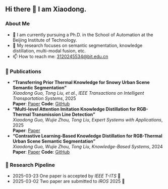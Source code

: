 ## Hi there 👋 I am Xiaodong.
### About Me
- :school: I am currently pursuing a Ph.D. in the School of Automation at the Beijing Institute of Technology.
- :raising_hand: My research focuses on semantic segmentation, knowledge distillation, multi-modal fusion, etc.
- 📫 How to reach me: 3120245534@bit.edu.cn
### 📝 Publications 
- **“Transferring Prior Thermal Knowledge for Snowy Urban Scene Semantic Segmentation”**  
  *Xiaodong Guo, Tong Liu, et al.*, *IEEE Transactions on Intelligent Transportation Systems*, 2025  
  **Paper**: [Paper](https://doi.org/10.1109/TITS.2025.3555617)
  **Code**: [GitHub](https://github.com/xiaodonguo/SUS_dataset)  
- **“Multi-level Attention Imitation Knowledge Distillation for RGB-Thermal Transmission Line Detection”**  
  *Xiaodong Guo, Wujie Zhou, Tong Liu*, *Expert Systems with Applications*, 2025  
  **Paper**: [Paper](https://doi.org/10.1016/j.eswa.2024.125406)  
- **“Contrastive Learning-Based Knowledge Distillation for RGB-Thermal Urban Scene Semantic Segmentation”**  
  *Xiaodong Guo, Wujie Zhou, Tong Liu*, *Knowledge-Based Systems*, 2024  
  **Paper**: [Paper](https://doi.org/10.1016/j.knosys.2024.111588)
  **Code**: [GitHub](https://github.com/xiaodonguo/CLNet)
### 📅 Research Pipeline
- 2025-03-23 One paper is accepted by *IEEE T-ITS* 🎉
- 2025-03-02 Two paper are submitted to *IROS* 2025 :pray:
